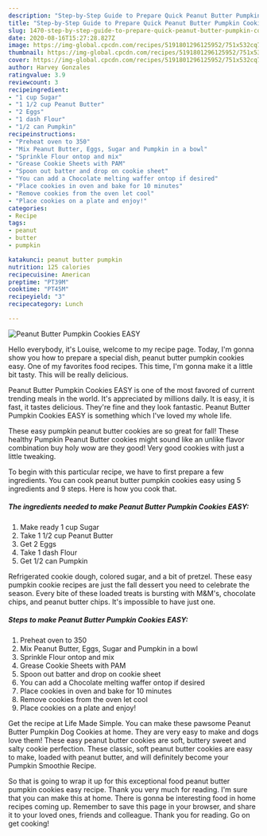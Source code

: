 ```yaml
---
description: "Step-by-Step Guide to Prepare Quick Peanut Butter Pumpkin Cookies EASY"
title: "Step-by-Step Guide to Prepare Quick Peanut Butter Pumpkin Cookies EASY"
slug: 1470-step-by-step-guide-to-prepare-quick-peanut-butter-pumpkin-cookies-easy
date: 2020-08-16T15:27:28.827Z
image: https://img-global.cpcdn.com/recipes/5191801296125952/751x532cq70/peanut-butter-pumpkin-cookies-easy-recipe-main-photo.jpg
thumbnail: https://img-global.cpcdn.com/recipes/5191801296125952/751x532cq70/peanut-butter-pumpkin-cookies-easy-recipe-main-photo.jpg
cover: https://img-global.cpcdn.com/recipes/5191801296125952/751x532cq70/peanut-butter-pumpkin-cookies-easy-recipe-main-photo.jpg
author: Harvey Gonzales
ratingvalue: 3.9
reviewcount: 3
recipeingredient:
- "1 cup Sugar"
- "1 1/2 cup Peanut Butter"
- "2 Eggs"
- "1 dash Flour"
- "1/2 can Pumpkin"
recipeinstructions:
- "Preheat oven to 350"
- "Mix Peanut Butter, Eggs, Sugar and Pumpkin in a bowl"
- "Sprinkle Flour ontop and mix"
- "Grease Cookie Sheets with PAM"
- "Spoon out batter and drop on cookie sheet"
- "You can add a Chocolate melting waffer ontop if desired"
- "Place cookies in oven and bake for 10 minutes"
- "Remove cookies from the oven let cool"
- "Place cookies on a plate and enjoy!"
categories:
- Recipe
tags:
- peanut
- butter
- pumpkin

katakunci: peanut butter pumpkin 
nutrition: 125 calories
recipecuisine: American
preptime: "PT39M"
cooktime: "PT45M"
recipeyield: "3"
recipecategory: Lunch

---
```



![Peanut Butter Pumpkin Cookies EASY](https://img-global.cpcdn.com/recipes/5191801296125952/751x532cq70/peanut-butter-pumpkin-cookies-easy-recipe-main-photo.jpg)

Hello everybody, it's Louise, welcome to my recipe page. Today, I'm gonna show you how to prepare a special dish, peanut butter pumpkin cookies easy. One of my favorites food recipes. This time, I'm gonna make it a little bit tasty. This will be really delicious.

Peanut Butter Pumpkin Cookies EASY is one of the most favored of current trending meals in the world. It's appreciated by millions daily. It is easy, it is fast, it tastes delicious. They're fine and they look fantastic. Peanut Butter Pumpkin Cookies EASY is something which I've loved my whole life.

These easy pumpkin peanut butter cookies are so great for fall! These healthy Pumpkin Peanut Butter cookies might sound like an unlike flavor combination buy holy wow are they good! Very good cookies with just a little tweaking.


To begin with this particular recipe, we have to first prepare a few ingredients. You can cook peanut butter pumpkin cookies easy using 5 ingredients and 9 steps. Here is how you cook that.

<!--inarticleads1-->

##### The ingredients needed to make Peanut Butter Pumpkin Cookies EASY:

1. Make ready 1 cup Sugar
1. Take 1 1/2 cup Peanut Butter
1. Get 2 Eggs
1. Take 1 dash Flour
1. Get 1/2 can Pumpkin


Refrigerated cookie dough, colored sugar, and a bit of pretzel. These easy pumpkin cookie recipes are just the fall dessert you need to celebrate the season. Every bite of these loaded treats is bursting with M&amp;M&#39;s, chocolate chips, and peanut butter chips. It&#39;s impossible to have just one. 

<!--inarticleads2-->

##### Steps to make Peanut Butter Pumpkin Cookies EASY:

1. Preheat oven to 350
1. Mix Peanut Butter, Eggs, Sugar and Pumpkin in a bowl
1. Sprinkle Flour ontop and mix
1. Grease Cookie Sheets with PAM
1. Spoon out batter and drop on cookie sheet
1. You can add a Chocolate melting waffer ontop if desired
1. Place cookies in oven and bake for 10 minutes
1. Remove cookies from the oven let cool
1. Place cookies on a plate and enjoy!


Get the recipe at Life Made Simple. You can make these pawsome Peanut Butter Pumpkin Dog Cookies at home. They are very easy to make and dogs love them! These easy peanut butter cookies are soft, buttery sweet and salty cookie perfection. These classic, soft peanut butter cookies are easy to make, loaded with peanut butter, and will definitely become your Pumpkin Smoothie Recipe. 

So that is going to wrap it up for this exceptional food peanut butter pumpkin cookies easy recipe. Thank you very much for reading. I'm sure that you can make this at home. There is gonna be interesting food in home recipes coming up. Remember to save this page in your browser, and share it to your loved ones, friends and colleague. Thank you for reading. Go on get cooking!
